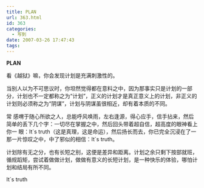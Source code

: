 ```yaml
---
title: PLAN
url: 363.html
id: 363
categories:
  - 写到
date: 2007-03-26 17:47:43
tags:
---
```


**PLAN**

  
看《越狱》嘛，你会发现计划是充满刺激性的。  
  
当别人以为不可思议时，你坦然觉得都在意料之中，因为那事实只是计划的一部分，计划也不一定都称之为“计划”，正义的计划才是真正意义上的计划，非正义的计划则必须称之为“阴谋”，计划与阴谋虽很相近，却有着本质的不同。  
  
常 感喟于随心所欲之人，总能呼风唤雨，左右逢源，得心应手，信手拈来，然后简单的丢下几个字：一切尽在掌握之中，然后回头带着超自信，超高度的眼神看上你一 眼：It\`s truth（这是真理，这是命运），然后扬长而去，你已完全沉浸在了一那一片惊叹之中，中了邪似的相信：It\`s truth。  
  
计划除有无之分，也有长短之别，这便是差异和距离。计划之余只剩下按部就班，循规蹈矩，尝试着做做计划，做做有意义的长短计划，是一种快乐的体验，哪怕计划和结局有所不同。  
  
It`s truth